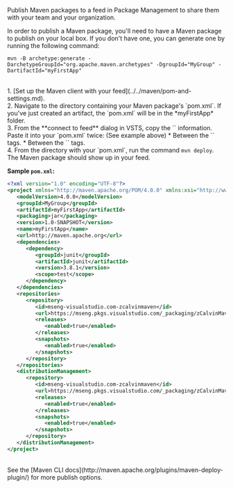 Publish Maven packages to a feed in Package Management to share them with your team and your organization.

In order to publish a Maven package, you'll need to have a Maven package to publish on your local box. 
If you don't have one, you can generate one by running the following command:

```no-highlight
mvn -B archetype:generate -DarchetypeGroupId="org.apache.maven.archetypes" -DgroupId="MyGroup" -DartifactId="myFirstApp"
```
<br>
1. [Set up the Maven client with your feed](../../maven/pom-and-settings.md).
<br>
2. Navigate to the directory containing your Maven package's `pom.xml`.  If you've just created an artifact, the `pom.xml` will be in the *myFirstApp* folder.
<br>
3. From the **connect to feed** dialog in VSTS, copy the `<repository>` information. Paste it into your `pom.xml` twice: (See example above)
    * Between the `<repositories>` tags.
    * Between the `<distributionManagement>` tags. 
<br>
4. From the directory with your `pom.xml`, run the command <code>mvn deploy</code>. The Maven package should show up in your feed.

**Sample `pom.xml`:**

```xml
<?xml version="1.0" encoding="UTF-8"?>
<project xmlns="http://maven.apache.org/POM/4.0.0" xmlns:xsi="http://www.w3.org/2001/XMLSchema-instance" xsi:schemaLocation="http://maven.apache.org/POM/4.0.0 http://maven.apache.org/maven-v4_0_0.xsd">
   <modelVersion>4.0.0</modelVersion>
   <groupId>MyGroup</groupId>
   <artifactId>myFirstApp</artifactId>
   <packaging>jar</packaging>
   <version>1.0-SNAPSHOT</version>
   <name>myFirstApp</name>
   <url>http://maven.apache.org</url>
   <dependencies>
      <dependency>
         <groupId>junit</groupId>
         <artifactId>junit</artifactId>
         <version>3.8.1</version>
         <scope>test</scope>
      </dependency>
   </dependencies>
   <repositories>
      <repository>
         <id>mseng-visualstudio.com-zcalvinmaven</id>
         <url>https://mseng.pkgs.visualstudio.com/_packaging/zCalvinMaven2/maven/v1</url>
         <releases>
            <enabled>true</enabled>
         </releases>
         <snapshots>
            <enabled>true</enabled>
         </snapshots>
      </repository>
   </repositories>
   <distributionManagement>
      <repository>
         <id>mseng-visualstudio.com-zcalvinmaven</id>
         <url>https://mseng.pkgs.visualstudio.com/_packaging/zCalvinMaven2/maven/v1</url>
         <releases>
            <enabled>true</enabled>
         </releases>
         <snapshots>
            <enabled>true</enabled>
         </snapshots>
      </repository>
   </distributionManagement>
</project>
```

<br>
See the [Maven CLI docs](http://maven.apache.org/plugins/maven-deploy-plugin/) for more publish options.